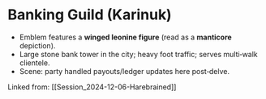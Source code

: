 # Banking Guild (Karinuk)

- Emblem features a **winged leonine figure** (read as a **manticore** depiction).
- Large stone bank tower in the city; heavy foot traffic; serves multi‑walk clientele.
- Scene: party handled payouts/ledger updates here post‑delve.

Linked from: [[Session_2024-12-06-Harebrained]]
